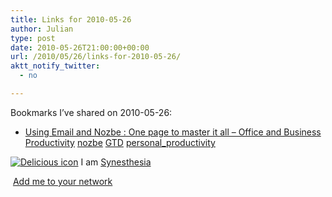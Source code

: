 ```yaml
---
title: Links for 2010-05-26
author: Julian
type: post
date: 2010-05-26T21:00:00+00:00
url: /2010/05/26/links-for-2010-05-26/
aktt_notify_twitter:
  - no

---
```

Bookmarks I&#8217;ve shared on 2010-05-26:

  * [Using Email and Nozbe : One page to master it all &#8211; Office and Business Productivity][1] 
    [nozbe][2] [GTD][3] [personal_productivity][4] </li> </ul> 
    
    <p class="deliciouslink">
      <a href="http://del.icio.us/synesthesia" title="See all my bookmarks on del.icio.us"><img src="https://www.synesthesia.co.uk/images/deliciousicon.jpg" alt="Delicious icon" /></a>&nbsp;I am <a href="http://del.icio.us/synesthesia" title="See all my bookmarks on del.icio.us">Synesthesia</a>
    </p>
    
    <p class="deliciouslink">
      <a href="http://del.icio.us/network?add=synesthesia" title="Add me to your del.icio.us network"><img src="https://www.synesthesia.co.uk/images/add.gif" alt="" /></a>&nbsp;<a href="http://del.icio.us/network?add=synesthesia" title="Add me to your del.icio.us network">Add me to your network</a>
    </p>

 [1]: http://www.officeandbusiness.be/2010/05/08/using-email-and-nozbe-one-page-to-rule-it-all/
 [2]: http://delicious.com/synesthesia/nozbe
 [3]: http://delicious.com/synesthesia/GTD
 [4]: http://delicious.com/synesthesia/personal_productivity